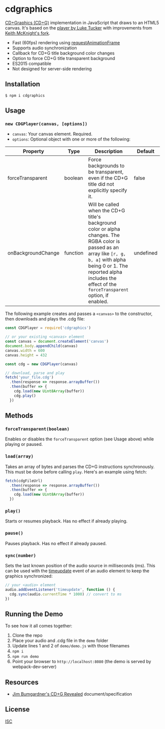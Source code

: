 cdgraphics
==========

[CD+Graphics (CD+G)](https://en.wikipedia.org/wiki/CD%2BG) implementation in JavaScript that draws to an HTML5 canvas. It's based on the [player by Luke Tucker](https://github.com/ltucker/html5_karaoke) with improvements from [Keith McKnight's fork](https://github.com/kmck/karaoke).

* Fast (60fps) rendering using [requestAnimationFrame](https://developer.mozilla.org/en-US/docs/Web/API/window/requestAnimationFrame)
* Supports audio synchronization
* Callback for CD+G title background color changes
* Option to force CD+G title transparent background
* ES2015 compatible
* Not designed for server-side rendering

Installation
------------
```
$ npm i cdgraphics
```

Usage
-----

### `new CDGPlayer(canvas, [options])`

- `canvas`: Your canvas element. Required.
- `options`: Optional object with one or more of the following:

| Property | Type | Description | Default
| --- | --- | --- | --- |
| forceTransparent | boolean | Force backgrounds to be transparent, even if the CD+G title did not explicitly specify it. | false
| onBackgroundChange | function | Will be called when the CD+G title's background color or alpha changes. The RGBA color is passed as an array like `[r, g, b, a]` with alpha being 0 or 1. The reported alpha includes the effect of the `forceTransparent` option, if enabled. | undefined |

The following example creates and passes a `<canvas>` to the constructor, then downloads and plays the .cdg file:

```js
const CDGPlayer = require('cdgraphics')

// or your existing <canvas> element
const canvas = document.createElement('canvas')
document.body.appendChild(canvas)
canvas.width = 600
canvas.height = 432

const cdg = new CDGPlayer(canvas)

// download, parse and play
fetch('your_file.cdg')
  .then(response => response.arrayBuffer())
  .then(buffer => {
    cdg.load(new Uint8Array(buffer))
    cdg.play()
  })

```

Methods
-------

### `forceTransparent(boolean)`

Enables or disables the `forceTransparent` option (see Usage above) while playing or paused.

### `load(array)`

Takes an array of bytes and parses the CD+G instructions synchronously. This must be done before calling `play`. Here's an example using fetch:

```js
fetch(cdgFileUrl)
  .then(response => response.arrayBuffer())
  .then(buffer => {
    cdg.load(new Uint8Array(buffer))
  })
```

### `play()`

Starts or resumes playback. Has no effect if already playing.

### `pause()`

Pauses playback. Has no effect if already paused.

### `sync(number)`

Sets the last known position of the audio source in milliseconds (ms). This can be used with the
 [timeupdate](https://developer.mozilla.org/en-US/docs/Web/Events/timeupdate) event of an audio element to keep the graphics synchronized:

 ```js
 // your <audio> element
 audio.addEventListener('timeupdate', function () {
   cdg.sync(audio.currentTime * 1000) // convert to ms
 })
 ```

Running the Demo
----------------

To see how it all comes together:

1. Clone the repo
2. Place your audio and .cdg file in the `demo` folder
3. Update lines 1 and 2 of `demo/demo.js` with those filenames
4. `npm i`
5. `npm run demo`
6. Point your browser to `http://localhost:8080` (the demo is served by webpack-dev-server)

Resources
---------
* [Jim Bumgardner's CD+G Revealed](http://jbum.com/cdg_revealed.html) document/specification

License
-------

[ISC](https://opensource.org/licenses/ISC)
